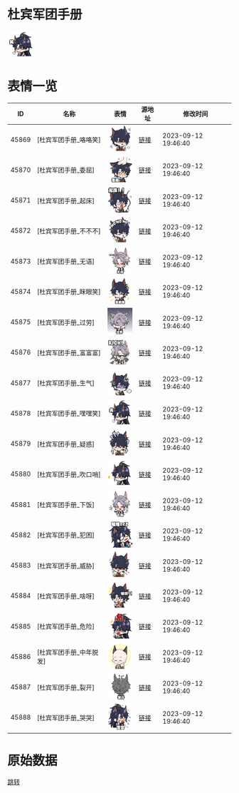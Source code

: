 # 杜宾军团手册

<img src="./cover.png" height="60" alt="cover" />

# 表情一览

|ID|名称|表情|源地址|修改时间|
|----|----|----|----|----|
|45869|[杜宾军团手册_咯咯笑]|<img src="./pic/045869_%5B杜宾军团手册_咯咯笑%5D.png" height="60" alt="咯咯笑"/>|[链接](https://i0.hdslb.com/bfs/garb/item/bd1dad5aa375d6a1c687c9f8de84fb59a812da8b.png)|2023-09-12 19:46:40|
|45870|[杜宾军团手册_委屈]|<img src="./pic/045870_%5B杜宾军团手册_委屈%5D.png" height="60" alt="委屈"/>|[链接](https://i0.hdslb.com/bfs/garb/item/372d92b2873c1f2f62e5b1fca28a5dd639ccc240.png)|2023-09-12 19:46:40|
|45871|[杜宾军团手册_起床]|<img src="./pic/045871_%5B杜宾军团手册_起床%5D.png" height="60" alt="起床"/>|[链接](https://i0.hdslb.com/bfs/garb/item/e2dfb724a3db7ae763b4698182f3995aa7b6b13e.png)|2023-09-12 19:46:40|
|45872|[杜宾军团手册_不不不]|<img src="./pic/045872_%5B杜宾军团手册_不不不%5D.png" height="60" alt="不不不"/>|[链接](https://i0.hdslb.com/bfs/garb/item/e07342f2712ab1fc6757d605587209f9d40a7fb0.png)|2023-09-12 19:46:40|
|45873|[杜宾军团手册_无语]|<img src="./pic/045873_%5B杜宾军团手册_无语%5D.png" height="60" alt="无语"/>|[链接](https://i0.hdslb.com/bfs/garb/item/2ddf62beaa546df36e92cfaa2856802a872783ba.png)|2023-09-12 19:46:40|
|45874|[杜宾军团手册_眯眼笑]|<img src="./pic/045874_%5B杜宾军团手册_眯眼笑%5D.png" height="60" alt="眯眼笑"/>|[链接](https://i0.hdslb.com/bfs/garb/item/508f515f39b13e39eac839cb1686d015f52cfcf1.png)|2023-09-12 19:46:40|
|45875|[杜宾军团手册_过劳]|<img src="./pic/045875_%5B杜宾军团手册_过劳%5D.png" height="60" alt="过劳"/>|[链接](https://i0.hdslb.com/bfs/garb/item/8867ddb58d32378981f706a94b95513b116d40d1.png)|2023-09-12 19:46:40|
|45876|[杜宾军团手册_富富富]|<img src="./pic/045876_%5B杜宾军团手册_富富富%5D.png" height="60" alt="富富富"/>|[链接](https://i0.hdslb.com/bfs/garb/item/ee473df4082736b8b260c743b94451c453dbc00d.png)|2023-09-12 19:46:40|
|45877|[杜宾军团手册_生气]|<img src="./pic/045877_%5B杜宾军团手册_生气%5D.png" height="60" alt="生气"/>|[链接](https://i0.hdslb.com/bfs/garb/item/7d2f858c30c76beee56830a21775bdf9de165dcf.png)|2023-09-12 19:46:40|
|45878|[杜宾军团手册_嘿嘿笑]|<img src="./pic/045878_%5B杜宾军团手册_嘿嘿笑%5D.png" height="60" alt="嘿嘿笑"/>|[链接](https://i0.hdslb.com/bfs/garb/item/5c23796476040f8f6ca5a31d3f960dcd97e00a0c.png)|2023-09-12 19:46:40|
|45879|[杜宾军团手册_疑惑]|<img src="./pic/045879_%5B杜宾军团手册_疑惑%5D.png" height="60" alt="疑惑"/>|[链接](https://i0.hdslb.com/bfs/garb/item/1a8e01797632291bbd7033cc4f8f521f6103e54c.png)|2023-09-12 19:46:40|
|45880|[杜宾军团手册_吹口哨]|<img src="./pic/045880_%5B杜宾军团手册_吹口哨%5D.png" height="60" alt="吹口哨"/>|[链接](https://i0.hdslb.com/bfs/garb/item/f8c413437b6fbf5ce31888ad7a65f745f4759dc3.png)|2023-09-12 19:46:40|
|45881|[杜宾军团手册_下饭]|<img src="./pic/045881_%5B杜宾军团手册_下饭%5D.png" height="60" alt="下饭"/>|[链接](https://i0.hdslb.com/bfs/garb/item/b7239947de4ca7d4839897de62f7a855807033e6.png)|2023-09-12 19:46:40|
|45882|[杜宾军团手册_犯困]|<img src="./pic/045882_%5B杜宾军团手册_犯困%5D.png" height="60" alt="犯困"/>|[链接](https://i0.hdslb.com/bfs/garb/item/e766faf4067283800c4283fab961e89481dfa65f.png)|2023-09-12 19:46:40|
|45883|[杜宾军团手册_威胁]|<img src="./pic/045883_%5B杜宾军团手册_威胁%5D.png" height="60" alt="威胁"/>|[链接](https://i0.hdslb.com/bfs/garb/item/953f97fce350f890f862cdee447cbaf88069e426.png)|2023-09-12 19:46:40|
|45884|[杜宾军团手册_啥呀]|<img src="./pic/045884_%5B杜宾军团手册_啥呀%5D.png" height="60" alt="啥呀"/>|[链接](https://i0.hdslb.com/bfs/garb/item/a034aca30589f2ca6f48686dff2fa55fcf9a75df.png)|2023-09-12 19:46:40|
|45885|[杜宾军团手册_危险]|<img src="./pic/045885_%5B杜宾军团手册_危险%5D.png" height="60" alt="危险"/>|[链接](https://i0.hdslb.com/bfs/garb/item/0768c5f96cb36cf7e6119421800719fe6f94b076.png)|2023-09-12 19:46:40|
|45886|[杜宾军团手册_中年脱发]|<img src="./pic/045886_%5B杜宾军团手册_中年脱发%5D.png" height="60" alt="中年脱发"/>|[链接](https://i0.hdslb.com/bfs/garb/item/ac21a26ff96f667ac2a4760d1b3d97ec3f263da2.png)|2023-09-12 19:46:40|
|45887|[杜宾军团手册_裂开]|<img src="./pic/045887_%5B杜宾军团手册_裂开%5D.png" height="60" alt="裂开"/>|[链接](https://i0.hdslb.com/bfs/garb/item/fff4f9efd67b1caaebf2e8fc60b24092faee7e02.png)|2023-09-12 19:46:40|
|45888|[杜宾军团手册_哭哭]|<img src="./pic/045888_%5B杜宾军团手册_哭哭%5D.png" height="60" alt="哭哭"/>|[链接](https://i0.hdslb.com/bfs/garb/item/1cb135acf1cc1d53d4a4304f662d6bd9ab7fc80e.png)|2023-09-12 19:46:40|

# 原始数据

[跳转](./raw.json)

